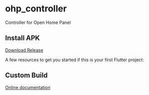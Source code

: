 # ohp_controller

Controller for Open Home Panel

## Install APK

[Download Release](https://github.com/rastislav-domanisky/OHP-Controller/releases/tag/v1)

A few resources to get you started if this is your first Flutter project:

## Custom Build
[Online documentation](https://flutter.dev/docs)